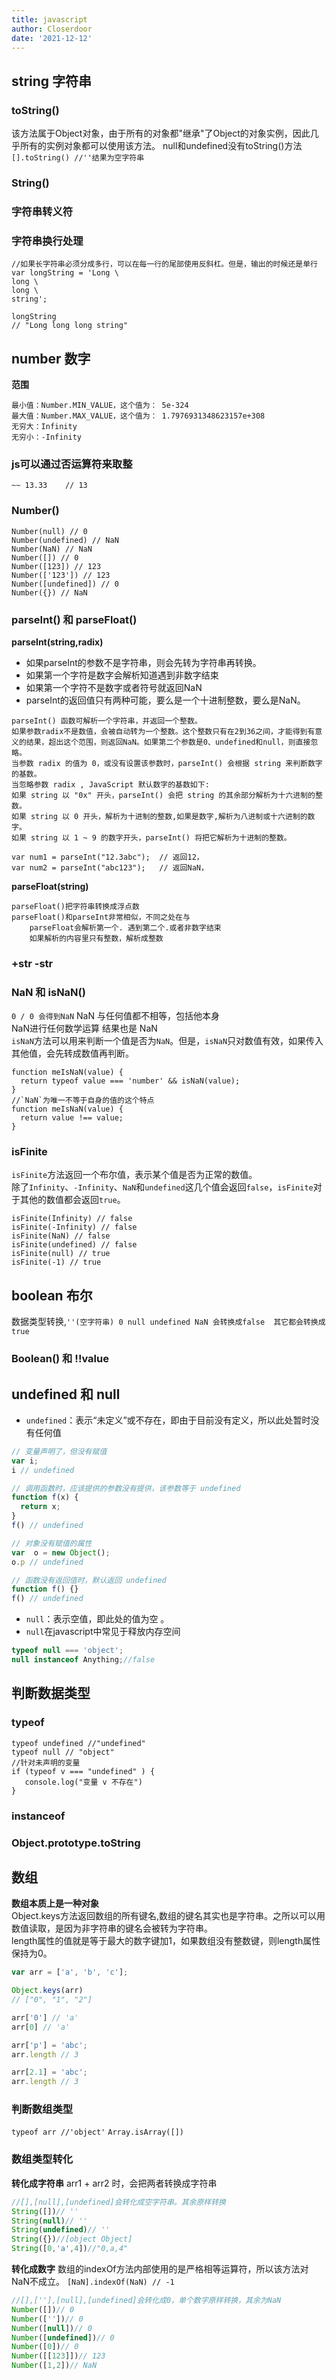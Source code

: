 ```yaml
---
title: javascript
author: Closerdoor
date: '2021-12-12'
---
```


## string 字符串
### toString()
该方法属于Object对象，由于所有的对象都"继承"了Object的对象实例，因此几乎所有的实例对象都可以使用该方法。
null和undefined没有toString()方法
`[].toString() //''结果为空字符串`
### String()
### 字符串转义符
### 字符串换行处理
```
//如果长字符串必须分成多行，可以在每一行的尾部使用反斜杠。但是，输出的时候还是单行
var longString = 'Long \
long \
long \
string';

longString
// "Long long long string"
```
## number 数字
**范围**
```
最小值：Number.MIN_VALUE，这个值为： 5e-324
最大值：Number.MAX_VALUE，这个值为： 1.7976931348623157e+308
无穷大：Infinity
无穷小：-Infinity
```
### js可以通过否运算符来取整
`~~ 13.33    // 13`
### Number()
```
Number(null) // 0
Number(undefined) // NaN
Number(NaN) // NaN
Number([]) // 0
Number([123]) // 123
Number(['123']) // 123
Number([undefined]) // 0
Number({}) // NaN
```
### parseInt() 和 parseFloat()
**parseInt(string,radix)**
- 如果parseInt的参数不是字符串，则会先转为字符串再转换。
- 如果第一个字符是数字会解析知道遇到非数字结束
- 如果第一个字符不是数字或者符号就返回NaN
- parseInt的返回值只有两种可能，要么是一个十进制整数，要么是NaN。
```
parseInt() 函数可解析一个字符串，并返回一个整数。
如果参数radix不是数值，会被自动转为一个整数。这个整数只有在2到36之间，才能得到有意义的结果，超出这个范围，则返回NaN。如果第二个参数是0、undefined和null，则直接忽略。  
当参数 radix 的值为 0，或没有设置该参数时，parseInt() 会根据 string 来判断数字的基数。
当忽略参数 radix , JavaScript 默认数字的基数如下:
如果 string 以 "0x" 开头，parseInt() 会把 string 的其余部分解析为十六进制的整数。
如果 string 以 0 开头，解析为十进制的整数,如果是数字,解析为八进制或十六进制的数字。
如果 string 以 1 ~ 9 的数字开头，parseInt() 将把它解析为十进制的整数。
```
```
var num1 = parseInt("12.3abc");  // 返回12，
var num2 = parseInt("abc123");   // 返回NaN，
```
**parseFloat(string)**
```
parseFloat()把字符串转换成浮点数
parseFloat()和parseInt非常相似，不同之处在与
	parseFloat会解析第一个. 遇到第二个.或者非数字结束
	如果解析的内容里只有整数，解析成整数
```
### +str -str
### NaN 和 isNaN()
`0 / 0 会得到NaN`
NaN 与任何值都不相等，包括他本身  
NaN进行任何数学运算 结果也是 NaN  
`isNaN`方法可以用来判断一个值是否为`NaN`。但是，`isNaN`只对数值有效，如果传入其他值，会先转成数值再判断。
```
function meIsNaN(value) {
  return typeof value === 'number' && isNaN(value);
}
//`NaN`为唯一不等于自身的值的这个特点
function meIsNaN(value) {
  return value !== value;
}
```
### isFinite
`isFinite`方法返回一个布尔值，表示某个值是否为正常的数值。  
除了`Infinity`、`-Infinity`、`NaN`和`undefined`这几个值会返回`false`，`isFinite`对于其他的数值都会返回`true`。
```
isFinite(Infinity) // false
isFinite(-Infinity) // false
isFinite(NaN) // false
isFinite(undefined) // false
isFinite(null) // true
isFinite(-1) // true
```
## boolean 布尔
数据类型转换,`''(空字符串) 0 null undefined NaN 会转换成false  其它都会转换成true`
### Boolean() 和 !!value

## undefined 和 null
- `undefined`：表示“未定义”或不存在，即由于目前没有定义，所以此处暂时没有任何值
```js
// 变量声明了，但没有赋值
var i;
i // undefined

// 调用函数时，应该提供的参数没有提供，该参数等于 undefined
function f(x) {
  return x;
}
f() // undefined

// 对象没有赋值的属性
var  o = new Object();
o.p // undefined

// 函数没有返回值时，默认返回 undefined
function f() {}
f() // undefined
```
- `null`：表示空值，即此处的值为空 。
- `null`在javascript中常见于释放内存空间
```js
typeof null === 'object';
null instanceof Anything;//false
```
## 判断数据类型
### typeof
```
typeof undefined //"undefined"
typeof null // "object"
//针对未声明的变量
if (typeof v === "undefined" ) {
   console.log("变量 v 不存在")
}
```
### instanceof
### Object.prototype.toString

## 数组
**数组本质上是一种对象**  
Object.keys方法返回数组的所有键名,数组的键名其实也是字符串。之所以可以用数值读取，是因为非字符串的键名会被转为字符串。  
length属性的值就是等于最大的数字键加1，如果数组没有整数键，则length属性保持为0。
```js
var arr = ['a', 'b', 'c'];

Object.keys(arr)
// ["0", "1", "2"]

arr['0'] // 'a'
arr[0] // 'a'

arr['p'] = 'abc';
arr.length // 3

arr[2.1] = 'abc';
arr.length // 3
```
### 判断数组类型
`typeof arr //'object'`
`Array.isArray([])`
### 数组类型转化
**转化成字符串**
arr1 + arr2 时，会把两者转换成字符串
```js
//[],[null],[undefined]会转化成空字符串。其余原样转换
String([])// ''
String(null)// ''
String(undefined)// ''
String({})//[object Object]
String([0,'a',4])//"0,a,4"
```
**转化成数字**
数组的indexOf方法内部使用的是严格相等运算符，所以该方法对NaN不成立。
`[NaN].indexOf(NaN) // -1`
```js
//[],[''],[null],[undefined]会转化成0，单个数字原样转换，其余为NaN
Number([])// 0
Number([''])// 0
Number([null])// 0
Number([undefined])// 0
Number([0])// 0
Number([[123]])// 123
Number([1,2])// NaN
```